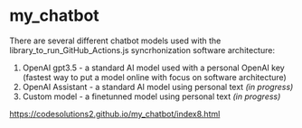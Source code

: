# my_chatbot

There are several different chatbot models used with the library_to_run_GitHub_Actions.js syncrhonization software architecture: 
1. OpenAI gpt3.5 - a standard AI model used with a personal OpenAI key (fastest way to put a model online with focus on software architecture)
2. OpenAI Assistant - a standard AI model using personal text *(in progress)*
3. Custom model - a finetunned model using personal text *(in progress)*

https://codesolutions2.github.io/my_chatbot/index8.html
